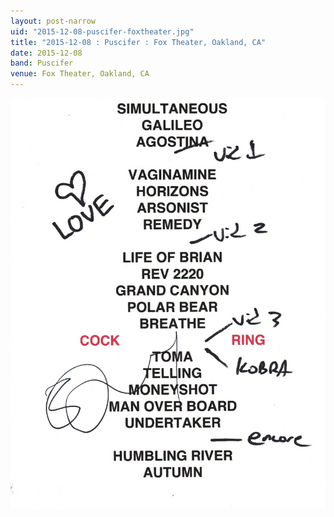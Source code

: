 ```yaml
---
layout: post-narrow
uid: "2015-12-08-puscifer-foxtheater.jpg"
title: "2015-12-08 : Puscifer : Fox Theater, Oakland, CA"
date: 2015-12-08
band: Puscifer
venue: Fox Theater, Oakland, CA
---
```


<div class="showcase">
  <img src="/img/2015/12/20151208-Puscifer-FoxTheater.jpg" alt="2015-12-08-puscifer-foxtheater.jpg">
</div>
